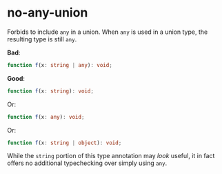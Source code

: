 # no-any-union

Forbids to include `any` in a union. When `any` is used in a union type, the resulting type is still `any`.

**Bad**:

```ts
function f(x: string | any): void;
```

**Good**:

```ts
function f(x: string): void;
```

Or:
```ts
function f(x: any): void;
```

Or:
```ts
function f(x: string | object): void;
```

While the `string` portion of this type annotation may _look_ useful, it in fact offers no additional typechecking over simply using `any`.

